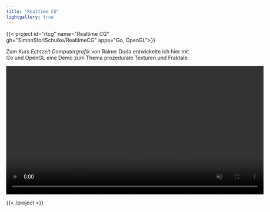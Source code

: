 ```yaml
---
title: "Realtime CG"
lightgallery: true
---
```



{{< project id="rtcg" name="Realtime CG" gh="SimonStorlSchulke/RealtimeCG" apps="Go, OpenGL">}}

Zum Kurs *Echtzeit Computergrafik* von Rainer Duda entwickelte ich hier mit Go und OpenGL eine Demo zum Thema prozedurale Texturen und Fraktale.

<video width="700px" autoplay muted loop>
  <source src="/pr/res/shading.mp4" type="video/mp4">
</video> 

{{< /project >}}
